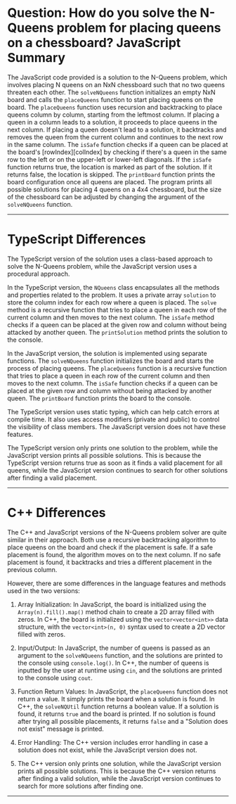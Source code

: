 # Question: How do you solve the N-Queens problem for placing queens on a chessboard? JavaScript Summary

The JavaScript code provided is a solution to the N-Queens problem, which involves placing N queens on an NxN chessboard such that no two queens threaten each other. The `solveNQueens` function initializes an empty NxN board and calls the `placeQueens` function to start placing queens on the board. The `placeQueens` function uses recursion and backtracking to place queens column by column, starting from the leftmost column. If placing a queen in a column leads to a solution, it proceeds to place queens in the next column. If placing a queen doesn't lead to a solution, it backtracks and removes the queen from the current column and continues to the next row in the same column. The `isSafe` function checks if a queen can be placed at the board's [rowIndex][colIndex] by checking if there's a queen in the same row to the left or on the upper-left or lower-left diagonals. If the `isSafe` function returns true, the location is marked as part of the solution. If it returns false, the location is skipped. The `printBoard` function prints the board configuration once all queens are placed. The program prints all possible solutions for placing 4 queens on a 4x4 chessboard, but the size of the chessboard can be adjusted by changing the argument of the `solveNQueens` function.

---

# TypeScript Differences

The TypeScript version of the solution uses a class-based approach to solve the N-Queens problem, while the JavaScript version uses a procedural approach. 

In the TypeScript version, the `NQueens` class encapsulates all the methods and properties related to the problem. It uses a private array `solution` to store the column index for each row where a queen is placed. The `solve` method is a recursive function that tries to place a queen in each row of the current column and then moves to the next column. The `isSafe` method checks if a queen can be placed at the given row and column without being attacked by another queen. The `printSolution` method prints the solution to the console.

In the JavaScript version, the solution is implemented using separate functions. The `solveNQueens` function initializes the board and starts the process of placing queens. The `placeQueens` function is a recursive function that tries to place a queen in each row of the current column and then moves to the next column. The `isSafe` function checks if a queen can be placed at the given row and column without being attacked by another queen. The `printBoard` function prints the board to the console.

The TypeScript version uses static typing, which can help catch errors at compile time. It also uses access modifiers (private and public) to control the visibility of class members. The JavaScript version does not have these features.

The TypeScript version only prints one solution to the problem, while the JavaScript version prints all possible solutions. This is because the TypeScript version returns true as soon as it finds a valid placement for all queens, while the JavaScript version continues to search for other solutions after finding a valid placement.

---

# C++ Differences

The C++ and JavaScript versions of the N-Queens problem solver are quite similar in their approach. Both use a recursive backtracking algorithm to place queens on the board and check if the placement is safe. If a safe placement is found, the algorithm moves on to the next column. If no safe placement is found, it backtracks and tries a different placement in the previous column.

However, there are some differences in the language features and methods used in the two versions:

1. Array Initialization: In JavaScript, the board is initialized using the `Array(n).fill().map()` method chain to create a 2D array filled with zeros. In C++, the board is initialized using the `vector<vector<int>>` data structure, with the `vector<int>(n, 0)` syntax used to create a 2D vector filled with zeros.

2. Input/Output: In JavaScript, the number of queens is passed as an argument to the `solveNQueens` function, and the solutions are printed to the console using `console.log()`. In C++, the number of queens is inputted by the user at runtime using `cin`, and the solutions are printed to the console using `cout`.

3. Function Return Values: In JavaScript, the `placeQueens` function does not return a value. It simply prints the board when a solution is found. In C++, the `solveNQUtil` function returns a boolean value. If a solution is found, it returns `true` and the board is printed. If no solution is found after trying all possible placements, it returns `false` and a "Solution does not exist" message is printed.

4. Error Handling: The C++ version includes error handling in case a solution does not exist, while the JavaScript version does not.

5. The C++ version only prints one solution, while the JavaScript version prints all possible solutions. This is because the C++ version returns after finding a valid solution, while the JavaScript version continues to search for more solutions after finding one.

---
